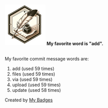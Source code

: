 <img src="https://github.com/my-badges/my-badges/blob/master/badges/favorite-word/favorite-word.png?raw=true" alt="My favorite word is &quot;add&quot;." title="My favorite word is &quot;add&quot;." width="128">
<strong>My favorite word is &quot;add&quot;.</strong>
<br><br>

My favorite commit message words are:

1. add (used 59 times)
2. files (used 59 times)
3. via (used 59 times)
4. upload (used 59 times)
5. update (used 58 times)


Created by <a href="https://github.com/my-badges/my-badges">My Badges</a>